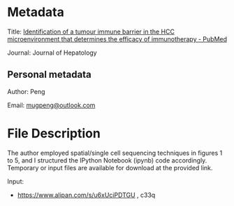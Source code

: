 # Metadata

Title: [Identification of a tumour immune barrier in the HCC microenvironment that determines the efficacy of immunotherapy - PubMed](https://pubmed.ncbi.nlm.nih.gov/36708811/) 

Journal: Journal of Hepatology



## Personal metadata

Author: Peng

Email: mugpeng@outlook.com



# File Description

The author employed spatial/single cell sequencing techniques in figures 1 to 5, and I structured the IPython Notebook (ipynb) code accordingly. Temporary or input files are available for download at the provided link.



Input:

- https://www.alipan.com/s/u6xUciPDTGU , c33q

